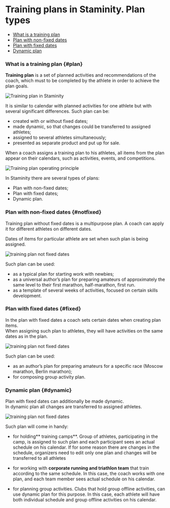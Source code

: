 # Training plans in Staminity. Plan types

* [What is a training plan](#plan)
* [Plan with non-fixed dates](#notfixed)
* [Plan with fixed dates](#fixed)
* [Dynamic plan](#dynamic)

### What is a training plan {#plan}

**Training plan** is a set of planned activities and recommendations of the coach, which must to be completed by the athlete in order to achieve the plan goals.

![Training plan in Staminity](https://content.staminity.com/assets/images/methodology/training-plan-builder.png)

It is similar to calendar with planned activities for one athlete but with several significant differences. Such plan can be:

* created with or without fixed dates;
* made dynamic, so that changes could be transferred to assigned athletes;
* assigned to several athletes simultaneously;
* presented as separate product and put up for sale. 

When a coach assigns a training plan to his athletes, all items from the plan appear on their calendars, such as activities, events, and competitions.

![Training plan operating principle](https://content.staminity.com/assets/images/_new/methodology/training-plan-scheme.png)

In Staminity there are several types of plans:

* Plan with non-fixed dates;
* Plan with fixed dates;
* Dynamic plan.

### Plan with non-fixed dates {#notfixed}

Training plan without fixed dates is a multipurpose plan. A coach can apply it for different athletes on different dates.

Dates of items for particular athlete are set when such plan is being assigned.

![training plan not fixed dates](https://content.staminity.com/assets/images/_new/methodology/tp-not-fixed-dates.gif)

Such plan can be used:

* as a typical plan for starting work with newbies; 
* as a universal author’s plan for preparing amateurs of approximately the same level to their first marathon, half-marathon, first run.  
* as a template of several weeks of activities, focused on certain skills development.

### Plan with fixed dates {#fixed}

In the plan with fixed dates a coach sets certain dates when creating plan items.  
When assigning such plan to athletes, they will have activities on the same dates as in the plan.

![training plan not fixed dates](https://content.staminity.com/assets/images/_new/methodology/tp-fixed-dates.gif)

Such plan can be used:

* as an author’s plan for preparing amateurs for a specific race \(Moscow marathon, Berlin marathon\);
* for composing group activity plan.

### Dynamic plan {#dynamic}

Plan with fixed dates can additionally be made dynamic.  
In dynamic plan all changes are transferred to assigned athletes.

![training plan not fixed dates](https://content.staminity.com/assets/images/_new/methodology/tp-fixed-dynamic.gif)

Such plan will come in handy:

* for holding** training camps**. Group of athletes, participating in the camp, is assigned to such plan and each participant sees an actual schedule on his calendar. If for some reason there are changes in the schedule, organizers need to edit only one plan and changes will be transferred to all athletes

* for working with **corporate running and triathlon team** that train according to the same schedule. In this case, the coach works with one plan, and each team member sees actual schedule on his calendar.

* for planning group activities. Clubs that hold group offline activities, can use dynamic plan for this purpose. In this case, each athlete will have both individual schedule and group offline activities on his calendar.  



